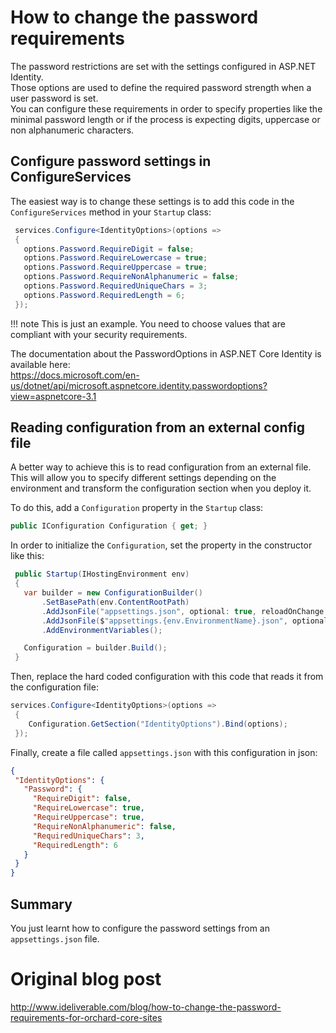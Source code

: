 # How to change the password requirements

The password restrictions are set with the settings configured in ASP.NET Identity.  
Those options are used to define the required password strength when a user password is set.    
You can configure these requirements in order to specify properties like the minimal password length or if the process is expecting digits, uppercase or non alphanumeric characters.

## Configure password settings in ConfigureServices

The easiest way is to change these settings is to add this code in the `ConfigureServices` method in your `Startup` class:

```cs
 services.Configure<IdentityOptions>(options =>
 {
   options.Password.RequireDigit = false;
   options.Password.RequireLowercase = true;
   options.Password.RequireUppercase = true;
   options.Password.RequireNonAlphanumeric = false;
   options.Password.RequiredUniqueChars = 3;
   options.Password.RequiredLength = 6;
 });
```

!!! note
    This is just an example. You need to choose values that are compliant with your security requirements.

The documentation about the PasswordOptions in ASP.NET Core Identity is available here:  
https://docs.microsoft.com/en-us/dotnet/api/microsoft.aspnetcore.identity.passwordoptions?view=aspnetcore-3.1

## Reading configuration from an external config file

A better way to achieve this is to read configuration from an external file.  
This will allow you to specify different settings depending on the environment and transform the configuration section when you deploy it.

To do this, add a `Configuration` property in the `Startup` class:

```cs
public IConfiguration Configuration { get; }
```

In order to initialize the `Configuration`, set the property in the constructor like this:

```cs
 public Startup(IHostingEnvironment env)
 {
   var builder = new ConfigurationBuilder()
       .SetBasePath(env.ContentRootPath)
       .AddJsonFile("appsettings.json", optional: true, reloadOnChange: true)
       .AddJsonFile($"appsettings.{env.EnvironmentName}.json", optional: true, reloadOnChange: true)
       .AddEnvironmentVariables();

   Configuration = builder.Build();
 }
```

Then, replace the hard coded configuration with this code that reads it from the configuration file:

```cs
services.Configure<IdentityOptions>(options =>
 {
    Configuration.GetSection("IdentityOptions").Bind(options);
 });
```
 
Finally, create a file called `appsettings.json` with this configuration in json:

```json
{
 "IdentityOptions": {
   "Password": {
     "RequireDigit": false,
     "RequireLowercase": true,
     "RequireUppercase": true,
     "RequireNonAlphanumeric": false,
     "RequiredUniqueChars": 3,
     "RequiredLength": 6
   }
 }
}
```

## Summary

You just learnt how to configure the password settings from an `appsettings.json` file.

# Original blog post

http://www.ideliverable.com/blog/how-to-change-the-password-requirements-for-orchard-core-sites
